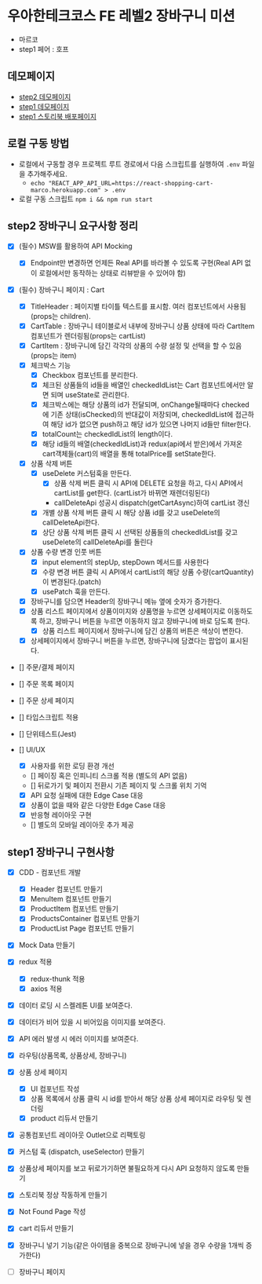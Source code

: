 # 우아한테크코스 FE 레벨2 장바구니 미션

- 마르코
- step1 페어 : 호프

## 데모페이지

- [step2 데모페이지](https://cute-dragon-0fd6d5.netlify.app/)
- [step1 데모페이지](https://nimble-figolla-852c84.netlify.app/)
- [step1 스토리북 배포페이지](https://627cd06ea27170004a54a0ed-txsykezezl.chromatic.com/)

## 로컬 구동 방법

- 로컬에서 구동할 경우 프로젝트 루트 경로에서 다음 스크립트를 실행하여 `.env` 파일을 추가해주세요.
  - `echo "REACT_APP_API_URL=https://react-shopping-cart-marco.herokuapp.com" > .env`
- 로컬 구동 스크립트 `npm i && npm run start`

## step2 장바구니 요구사항 정리

- [x] (필수) MSW를 활용하여 API Mocking

  - [x] Endpoint만 변경하면 언제든 Real API를 바라볼 수 있도록 구현(Real API 없이 로컬에서만 동작하는 상태로 리뷰받을 수 있어야 함)

- [x] (필수) 장바구니 페이지 : Cart
  - [x] TitleHeader : 페이지별 타이틀 텍스트를 표시함. 여러 컴포넌트에서 사용됨(props는 children).
  - [x] CartTable : 장바구니 테이블로서 내부에 장바구니 상품 상태에 따라 CartItem 컴포넌트가 렌더링됨(props는 cartList)
  - [x] CartItem : 장바구니에 담긴 각각의 상품의 수량 설정 및 선택을 할 수 있음(props는 item)
  - [x] 체크박스 기능
    - [x] Checkbox 컴포넌트를 분리한다.
    - [x] 체크된 상품들의 id들을 배열인 checkedIdList는 Cart 컴포넌트에서만 알면 되며 useState로 관리한다.
    - [x] 체크박스에는 해당 상품의 id가 전달되며, onChange될때마다 checked에 기존 상태(isChecked)의 반대값이 저장되며, checkedIdList에 접근하여 해당 id가 없으면 push하고 해당 id가 있으면 나머지 id들만 filter한다.
    - [x] totalCount는 checkedIdList의 length이다.
    - [x] 해당 id들의 배열(checkedIdList)과 redux(api에서 받은)에서 가져온 cart객체들(cart)의 배열을 통해 totalPrice를 setState한다.
  - [x] 상품 삭제 버튼
    - [x] useDelete 커스텀훅을 만든다.
      - [x] 상품 삭제 버튼 클릭 시 API에 DELETE 요청을 하고, 다시 API에서 cartList를 get한다. (cartList가 바뀌면 재렌더링된다)
      - callDeleteApi 성공시 dispatch(getCartAsync)하여 cartList 갱신
    - [x] 개별 상품 삭제 버튼 클릭 시 해당 상품 id를 갖고 useDelete의 callDeleteApi한다.
    - [x] 상단 상품 삭제 버튼 클릭 시 선택된 상품들의 checkedIdList를 갖고 useDelete의 callDeleteApi를 돌린다
  - [x] 상품 수량 변경 인풋 버튼
    - [x] input element의 stepUp, stepDown 메서드를 사용한다
    - [x] 수량 변경 버튼 클릭 시 API에서 cartList의 해당 상품 수량(cartQuantity)이 변경된다.(patch)
    - [x] usePatch 훅을 만든다.
  - [x] 장바구니를 담으면 Header의 장바구니 메뉴 옆에 숫자가 증가한다.
  - [x] 상품 리스트 페이지에서 상품이미지와 상품명을 누르면 상세페이지로 이동하도록 하고, 장바구니 버튼을 누르면 이동하지 않고 장바구니에 바로 담도록 한다.
    - [x] 상품 리스트 페이지에서 장바구니에 담긴 상품의 버튼은 색상이 변한다.
  - [x] 상세페이지에서 장바구니 버튼을 누르면, 장바구니에 담겼다는 팝업이 표시된다.
- [] 주문/결제 페이지
- [] 주문 목록 페이지
- [] 주문 상세 페이지

- [] 타입스크립트 적용
- [] 단위테스트(Jest)
- [] UI/UX
  - [x] 사용자를 위한 로딩 환경 개선
  - [] 페이징 혹은 인피니티 스크롤 적용 (별도의 API 없음)
  - [] 뒤로가기 및 페이지 전환시 기존 페이지 및 스크롤 위치 기억
  - [x] API 요청 실패에 대한 Edge Case 대응
  - [x] 상품이 없을 때와 같은 다양한 Edge Case 대응
  - [x] 반응형 레이아웃 구현
  - [] 별도의 모바일 레이아웃 추가 제공

## step1 장바구니 구현사항

- [x] CDD - 컴포넌트 개발
  - [x] Header 컴포넌트 만들기
  - [x] MenuItem 컴포넌트 만들기
  - [x] ProductItem 컴포넌트 만들기
  - [x] ProductsContainer 컴포넌트 만들기
  - [x] ProductList Page 컴포넌트 만들기
- [x] Mock Data 만들기

- [x] redux 적용

  - [x] redux-thunk 적용
  - [x] axios 적용

- [x] 데이터 로딩 시 스켈레톤 UI를 보여준다.
- [x] 데이터가 비어 있을 시 비어있음 이미지를 보여준다.
- [x] API 에러 발생 시 에러 이미지를 보여준다.

- [x] 라우팅(상품목록, 상품상세, 장바구니)
- [x] 상품 상세 페이지

  - [x] UI 컴포넌트 작성
  - [x] 상품 목록에서 상품 클릭 시 id를 받아서 해당 상품 상세 페이지로 라우팅 및 렌더링
  - [x] product 리듀서 만들기

- [x] 공통컴포넌트 레이아웃 Outlet으로 리팩토링
- [x] 커스텀 훅 (dispatch, useSelector) 만들기
- [x] 상품상세 페이지를 보고 뒤로가기하면 불필요하게 다시 API 요청하지 않도록 만들기
- [x] 스토리북 정상 작동하게 만들기
- [x] Not Found Page 작성

- [x] cart 리듀서 만들기
- [x] 장바구니 넣기 기능(같은 아이템을 중복으로 장바구니에 넣을 경우 수량을 1개씩 증가한다)
- [ ] 장바구니 페이지
